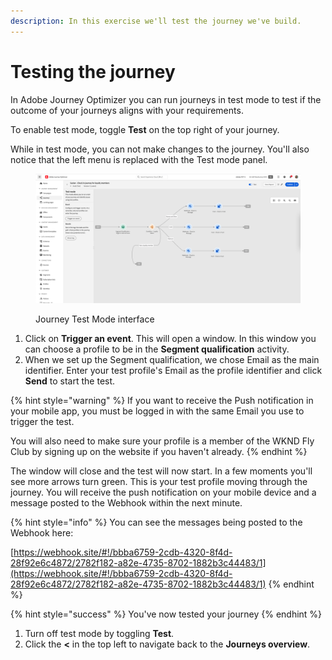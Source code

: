 ```yaml
---
description: In this exercise we'll test the journey we've build.
---
```


# Testing the journey

In Adobe Journey Optimizer you can run journeys in test mode to test if the outcome of your journeys aligns with your requirements.&#x20;

To enable test mode, toggle **Test** on the top right of your journey.

While in test mode, you can not make changes to the journey. You'll also notice that the left menu is replaced with the Test mode panel.

<figure><img src="../.gitbook/assets/Screenshot 2023-04-20 at 14.14.05.png" alt=""><figcaption><p>Journey Test Mode interface</p></figcaption></figure>



1. Click on **Trigger an event**. This will open a window. In this window you can choose a profile to be in the **Segment qualification** activity.
2. When we set up the Segment qualification, we chose Email as the main identifier. Enter your test profile's Email as the profile identifier and click **Send** to start the test.

{% hint style="warning" %}
If you want to receive the Push notification in your mobile app, you must be logged in with the same Email you use to trigger the test.

You will also need to make sure your profile is a member of the WKND Fly Club by signing up on the website if you haven't already.
{% endhint %}

The window will close and the test will now start. In a few moments you'll see more arrows turn green. This is your test profile moving through the journey. You will receive the push notification on your mobile device and a message posted to the Webhook within the next minute.&#x20;

{% hint style="info" %}
You can see the messages being posted to the Webhook here:&#x20;

[https://webhook.site/#!/bbba6759-2cdb-4320-8f4d-28f92e6c4872/2782f182-a82e-4735-8702-1882b3c44483/1](https://webhook.site/#!/bbba6759-2cdb-4320-8f4d-28f92e6c4872/2782f182-a82e-4735-8702-1882b3c44483/1)
{% endhint %}

{% hint style="success" %}
You've now tested your journey
{% endhint %}

1. Turn off test mode by toggling **Test**.
2. Click the **<** in the top left to navigate back to the **Journeys overview**.

